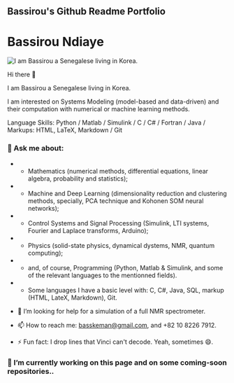 ## Bassirou's Github Readme Portfolio

# Bassirou Ndiaye

![I am Bassirou a Senegalese living in Korea.](https://pbs.twimg.com/profile_banners/377402778/1672025817/1080x360)


Hi there 👋

I am Bassirou a Senegalese living in Korea. 

I am interested on Systems Modeling (model-based and data-driven) and their computation with numerical or machine learning methods.


Language Skills: Python / Matlab / Simulink / C / C# / Fortran / Java / Markups: HTML, LaTeX, Markdown / Git

### 💬 Ask me about:
- - Mathematics (numerical methods, differential equations, linear algebra, probability and statistics);
- - Machine and Deep Learning (dimensionality reduction and clustering methods, specially, PCA technique and Kohonen SOM neural networks);
- - Control Systems and Signal Processing (Simulink, LTI systems, Fourier and Laplace transforms, Arduino);
- - Physics (solid-state physics, dynamical dystems, NMR, quantum computing); 
- - and, of course, Programming (Python, Matlab & Simulink, and some of the relevant languages to the mentionned fields).
- - Some languages I have a basic level with: C, C#, Java, SQL, markup (HTML, LateX, Markdown), Git.

- 🤔 I’m looking for help for a simulation of a full NMR spectrometer.
- 📫 How to reach me: basskeman@gmail.com, and +82 10 8226 7912.

- ⚡ Fun fact: I drop lines that Vinci can't decode. Yeah, sometimes 😄.

### 🔭 I’m currently working on this page and on some coming-soon repositories..  
